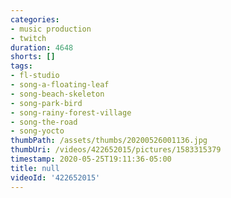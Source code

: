 ```yaml
---
categories:
- music production
- twitch
duration: 4648
shorts: []
tags:
- fl-studio
- song-a-floating-leaf
- song-beach-skeleton
- song-park-bird
- song-rainy-forest-village
- song-the-road
- song-yocto
thumbPath: /assets/thumbs/20200526001136.jpg
thumbUri: /videos/422652015/pictures/1583315379
timestamp: 2020-05-25T19:11:36-05:00
title: null
videoId: '422652015'
---
```

